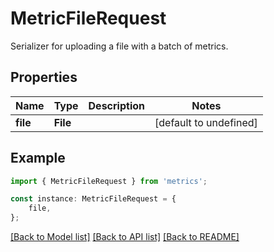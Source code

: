 # MetricFileRequest

Serializer for uploading a file with a batch of metrics.

## Properties

Name | Type | Description | Notes
------------ | ------------- | ------------- | -------------
**file** | **File** |  | [default to undefined]

## Example

```typescript
import { MetricFileRequest } from 'metrics';

const instance: MetricFileRequest = {
    file,
};
```

[[Back to Model list]](../README.md#documentation-for-models) [[Back to API list]](../README.md#documentation-for-api-endpoints) [[Back to README]](../README.md)
